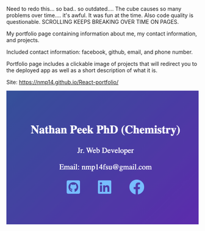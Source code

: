 Need to redo this... so bad.. so outdated.... The cube causes so many problems over time.... it's awful. It was fun at the time. Also code quality is questionable. SCROLLING KEEPS BREAKING OVER TIME ON PAGES.

My portfolio page containing information about me, my contact information, and projects.

Included contact information: facebook, github, email, and phone number.

Portfolio page includes a clickable image of projects that will redirect you to the deployed app as well as a short description of what it is.

Site: https://nmp14.github.io/React-portfolio/

![Portfolio page](public/Images/portfolio-page-min.png)
